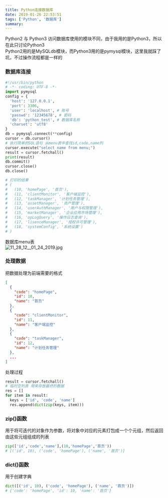 ```yaml
---
title: Python连接数据库
date: 2019-01-26 22:53:51
tags: ['Python', '数据库']
summary:
---
```

Python2 与 Python3 访问数据库使用的模块不同，由于我用的是Python3，所以在此只讨论Python3<br />Python2用的是MySQLdb模块，而Python3用的是pymysql模块，这里我就踩了坑，不过操作流程都是一样的

### 数据库连接
```python
#!/usr/bin/python
# -*- coding: UTF-8 -*-
import pymysql
config = {
  'host': '127.0.0.1',
  'port': 3306,
  'user': 'localhost', # 账号
  'passwd': '12345678', # 密码
  'db': 'python_test', # 数据库名称
  'charset': 'utf8'
}
db = pymysql.connect(**config)
cursor = db.cursor()
# 执行简单的SQL语句 从menu表中查找id,code,name列
cursor.execute("select name from menu;")
result = cursor.fetchall()
print(result)
db.commit()
cursor.close()
db.close()

# 打印的结果
# (
#   (10, 'homePage', '首页'), 
#   (11, 'clientMonitor', '客户端监控'), 
#   (12, 'taskManager', '计划任务管理'), 
#   (13, 'assetManager', '资产管理'), 
#   (14, 'userAuthManager', '用户与权限管理'), 
#   (15, 'marketManager', '企业应用市场管理'), 
#   (16, 'opLogQuery', '操作日志查询'), 
#   (17, 'lisenceManager', '授权许可管理'), 
#   (18, 'systemConfig', '系统设置')
# )
```

数据库menu表<br />![11_28_12__01_24_2019.jpg](https://cdn.nlark.com/yuque/0/2019/jpeg/115449/1548300540365-e670198e-2f34-4947-b2ac-71c2bd200f2c.jpeg#align=left&display=inline&height=233&linkTarget=_blank&name=11_28_12__01_24_2019.jpg&originHeight=233&originWidth=675&size=129558&width=675)

### 处理数据
把数据处理为前端需要的格式
```json
[
  {
    "code": "homePage", 
    "id": 10, 
    "name": "首页"
  }, 
  {
    "code": "clientMonitor", 
    "id": 11, 
    "name": "客户端监控"
  }, 
  {
    "code": "taskManager", 
    "id": 12, 
    "name": "计划任务管理"
  },
  ...
]
```

处理过程
```python
result = cursor.fetchall()
# 临时空列表 用来存放最终的数据
res = []
for item in result:
  keys = ['id', 'code', 'name']
  res.append(dict(zip(keys, item)))
```

### zip()函数
用于将可迭代的对象作为参数，将对象中对应的元素打包成一个个元组，然后返回由这些元组组成的列表
```python
zip(['id','code','name'],(10,'homePage','首页'))
# [('id', 10), ('code', 'homePage'), ('name', '首页')]
```

### dict()函数
用于创建字典
```python
dict([('id', 10), ('code', 'homePage'), ('name', '首页')])
# {'code': 'homePage', 'id': 10, 'name': '首页'}
```
